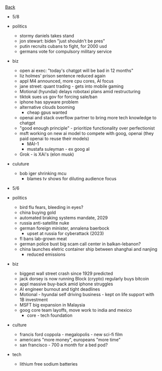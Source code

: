 [Back](./index.md)

- 5/8
- politics
  - stormy daniels takes stand
  - jon stewart: biden "just shouldn't be pres"
  - putin recruits cubans to fight, for 2000 usd
  - germans vote for compulsory military service
- biz
  - open ai exec: "today's chatgpt will be bad in 12 months"
  - liz holmes' prison sentence reduced again
  - appl M4 announced, more cpu cores, AI focus
  - jane street: quant trading - gets into mobile gaming
  - Motional (hyundai) delays robotaxi plans amid restructuring
  - tiktok sues us gov for forcing sale/ban
  - iphone has spyware problem
  - alternative clouds booming
    - cheap gpus wanted
  - openai and stack overflow partner to bring more tech knowledge to chatgpt
  - "good enough principle" - prioritize functionality over perfectionist
  - msft working on new ai model to compete with goog, openai (they paid openai to reuse their models)
    - MAI-1
    - mustafa suleyman - ex goog aI
  - Grok - is XAi's (elon musk)
- culuture
  - bob iger shrinking mcu
    - blames tv shows for diluting audience focus

- 5/6
- politics
  - bird flu fears, bleeding in eyes?
  - china buying gold
  - automated braking systems mandate, 2029
  - russia anti-satellite nuke
  - german foreign minister, annalena baerbock
    - upset at russia for cyberattack (2023)
  - fl bans lab-grown meat
  - german police bust big scam call center in balkan-lebanon?
  - china launches eletric container ship between shanghai and nanjing
    - reduced emissions
- biz
  - biggest wall street crash since 1929 predicted
  - jack dorsey is now running Block (crypto) regularly buys bitcoin
  - appl massive buy-back amid iphone struggles
  - AI engineer burnout and tight deadlines
  - Motional - hyundai self driving business - kept on life support with 1B investment
  - MSFT big expansion in Malaysia
  - goog core team layoffs, move work to india and mexico
    - core - tech foundation
- culture
  - francis ford coppola - megalopolis - new sci-fi film
  - americans "more money", europeans "more time"
  - san francisco - 700 a month for a bed pod?
- tech
  - lithium free sodium batteries